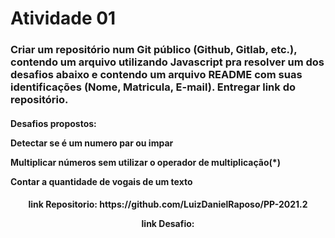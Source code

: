 # Atividade 01
<h3>
Criar um repositório num Git público (Github, Gitlab, etc.), contendo um arquivo utilizando Javascript pra resolver um dos desafios abaixo e contendo um arquivo README com suas identificações (Nome, Matricula, E-mail). Entregar link do repositório.</p>
</h3>
<h4>
Desafios propostos: </p>
Detectar se é um numero par ou impar</p>
Multiplicar números sem utilizar o operador de multiplicação(*)</p>
Contar a quantidade de vogais de um texto
</h4>
<h4 align = "center">
link Repositorio: https://github.com/LuizDanielRaposo/PP-2021.2 </p>
link Desafio: 
</h4>

